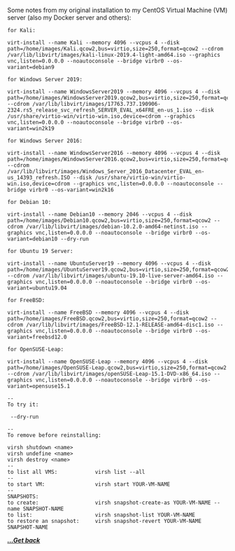 Some notes from my original installation to my CentOS Virtual Machine (VM) server (also my Docker server and others):

<pre class="wp-block-code"><code>for Kali:

virt-install --name Kali --memory 4096 --vcpus 4 --disk path=/home/images/Kali.qcow2,bus=virtio,size=250,format=qcow2 --cdrom /var/lib/libvirt/images/kali-linux-2019.4-light-amd64.iso --graphics vnc,listen=0.0.0.0 --noautoconsole --bridge virbr0 --os-variant=debian9

for Windows Server 2019:

virt-install --name WindowsServer2019 --memory 4096 --vcpus 4 --disk path=/home/images/WindowsServer2019.qcow2,bus=virtio,size=250,format=qcow2 --cdrom /var/lib/libvirt/images/17763.737.190906-2324.rs5_release_svc_refresh_SERVER_EVAL_x64FRE_en-us_1.iso --disk /usr/share/virtio-win/virtio-win.iso,device=cdrom --graphics vnc,listen=0.0.0.0 --noautoconsole --bridge virbr0 --os-variant=win2k19

for Windows Server 2016:

virt-install --name WindowsServer2016 --memory 4096 --vcpus 4 --disk path=/home/images/WindowsServer2016.qcow2,bus=virtio,size=250,format=qcow2 --cdrom /var/lib/libvirt/images/Windows_Server_2016_Datacenter_EVAL_en-us_14393_refresh.ISO --disk /usr/share/virtio-win/virtio-win.iso,device=cdrom --graphics vnc,listen=0.0.0.0 --noautoconsole --bridge virbr0 --os-variant=win2k16

for Debian 10:

virt-install --name Debian10 --memory 2046 --vcpus 4 --disk path=/home/images/Debian10.qcow2,bus=virtio,size=250,format=qcow2 --cdrom /var/lib/libvirt/images/debian-10.2.0-amd64-netinst.iso --graphics vnc,listen=0.0.0.0 --noautoconsole --bridge virbr0 --os-variant=debian10 --dry-run

for Ubuntu 19 Server:

virt-install --name UbuntuServer19 --memory 4096 --vcpus 4 --disk path=/home/images/UbuntuServer19.qcow2,bus=virtio,size=250,format=qcow2 --cdrom /var/lib/libvirt/images/ubuntu-19.10-live-server-amd64.iso --graphics vnc,listen=0.0.0.0 --noautoconsole --bridge virbr0 --os-variant=ubuntu19.04

for FreeBSD:

virt-install --name FreeBSD --memory 4096 --vcpus 4 --disk path=/home/images/FreeBSD.qcow2,bus=virtio,size=250,format=qcow2 --cdrom /var/lib/libvirt/images/FreeBSD-12.1-RELEASE-amd64-disc1.iso --graphics vnc,listen=0.0.0.0 --noautoconsole --bridge virbr0 --os-variant=freebsd12.0

for OpenSUSE-Leap:

virt-install --name OpenSUSE-Leap --memory 4096 --vcpus 4 --disk path=/home/images/OpenSUSE-Leap.qcow2,bus=virtio,size=250,format=qcow2 --cdrom /var/lib/libvirt/images/openSUSE-Leap-15.1-DVD-x86_64.iso --graphics vnc,listen=0.0.0.0 --noautoconsole --bridge virbr0 --os-variant=opensuse15.1

--
To try it:

 --dry-run

--
To remove before reinstalling:

virsh shutdown &lt;name>
virsh undefine &lt;name>
virsh destroy &lt;name>
--
to list all VMS:			virsh list --all
--
to start VM:				virsh start YOUR-VM-NAME
--
SNAPSHOTS:
to create:					virsh snapshot-create-as YOUR-VM-NAME --name SNAPSHOT-NAME
to list:					virsh snapshot-list YOUR-VM-NAME
to restore an snapshot:		virsh snapshot-revert YOUR-VM-NAME SNAPSHOT-NAME</code></pre>

[***...Get back***](../it-the-hard-way.html)
